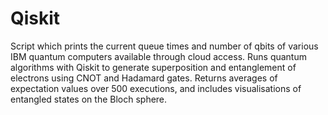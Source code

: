 # Qiskit
Script which prints the current queue times and number of qbits of various IBM quantum computers available through cloud access. Runs quantum algorithms with Qiskit to generate superposition and entanglement of electrons using CNOT and Hadamard gates. Returns averages of expectation values over 500 executions, and includes visualisations of entangled states on the Bloch sphere.

